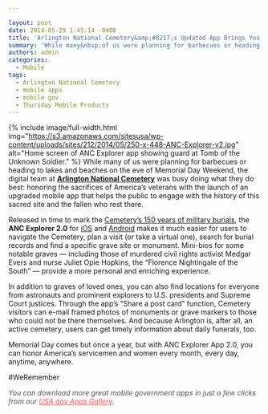```yaml
---

layout: post
date: 2014-05-29 1:45:14 -0400
title: 'Arlington National Cemetery&amp;#8217;s Updated App Brings You Closer to Nation&amp;#8217;s Fallen Veterans'
summary: 'While many&nbsp;of us were planning for barbecues or heading to lakes and beaches on the eve of Memorial Day Weekend, &nbsp;the digital team at Arlington National Cemetery was&nbsp;busy doing what they do best\: &nbsp;honoring the sacrifices of America&amp;#8217;s veterans'
authors: admin
categories:
  - Mobile
tags:
  - Arlington National Cemetery
  - mobile apps
  - mobile gov
  - Thursday Mobile Products
---
```


{% include image/full-width.html img="https://s3.amazonaws.com/sitesusa/wp-content/uploads/sites/212/2014/05/250-x-448-ANC-Explorer-v2.jpg" alt="Home screen of ANC Explorer app showing guard at Tomb of the Unknown Soldier." %}
While many of us were planning for barbecues or heading to lakes and beaches on the eve of Memorial Day Weekend,  the digital team at [**Arlington National Cemetery**](http://www.arlingtoncemetery.mil/Default.aspx) was busy doing what they do best:  honoring the sacrifices of America&#8217;s veterans with the launch of an upgraded mobile app that helps the public to engage with the history of this sacred site and the fallen who rest there.

Released in time to mark the [Cemetery&#8217;s 150 years of military burials](http://www.arlingtoncemetery.mil/History/Default.aspx), the **ANC Explorer 2.0** for [iOS](https://itunes.apple.com/us/app/anc-explorer/id562937243?mt=8) and [Android](https://play.google.com/store/apps/details?id=mil.anc.mobile.android.ext) makes it much easier for users to navigate the Cemetery, plan a visit (or take a virtual one),  search for burial records and find a specific grave site or monument.  Mini-bios for some notable graves — including those of murdered civil rights activist Medgar Evers and nurse Juliet Opie Hopkins, the &#8220;Florence Nightingale of the South&#8221; — provide a more personal and enriching experience.

In addition to graves of loved ones, you can also find locations for everyone from astronauts and prominent explorers to U.S. presidents and Supreme Court justices. Through the app&#8217;s &#8220;Share a post card&#8221; function, Cemetery visitors can e-mail framed photos of monuments or grave markers to those who could not be there themselves. And because Arlington is, after all, an active cemetery, users can get timely information about daily funerals, too.

Memorial Day comes but once a year, but with ANC Explorer App 2.0, you can honor America&#8217;s servicemen and women every month, every day, anytime, anywhere.

#WeRemember

<em style="color: #555555"> You can download more great mobile government apps in just a few clicks from our <a style="color: #ff5049" href="http://apps.usa.gov/">USA.gov Apps Gallery</a>.</em>